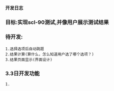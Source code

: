 #### 开发日志

### 目标:实现scl-90测试,并像用户展示测试结果

### 待开发:
    1.选择选项后自动跳题
    2.结果计算(算什么，怎么知道用户选了哪个选项？)
    3.结果页面显示(界面设计)

### 3.3日开发功能
    1.